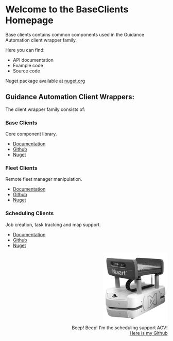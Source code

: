 # Welcome to the **BaseClients Homepage**

Base clients contains common components used in the Guidance Automation client wrapper family.

Here you can find:

* API documentation
* Example code
* Source code

Nuget package available at [nuget.org](https://www.nuget.org/packages/BaseClients/)

## Guidance Automation Client Wrappers:

The client wrapper family consists of:

### Base Clients

Core component library.

* [Documentation](https://guidanceautomation.github.io/BaseClients/)
* [Github](https://github.com/GuidanceAutomation/BaseClients)
* [Nuget](https://www.nuget.org/packages/BaseClients/)

### Fleet Clients

Remote fleet manager manipulation.

* [Documentation](https://guidanceautomation.github.io/FleetClients/)
* [Github](https://github.com/GuidanceAutomation/FleetClients)
* [Nuget](https://www.nuget.org/packages/FleetClients/)

### Scheduling Clients

Job creation, task tracking and map support.

* [Documentation](https://guidanceautomation.github.io/SchedulingClients/)
* [Github](https://github.com/GuidanceAutomation/SchedulingClients)
* [Nuget](https://www.nuget.org/packages/SchedulingClients/)

<div style="text-align: right">
  <img src="images/incaartBW.jpg" alt="AGV image" width="200"/>
  <br>
  Beep! Beep! I'm the scheduling support AGV!<br>
  <a href="https://github.com/GuidanceAutomation">Here is my Github</a>
</div>
